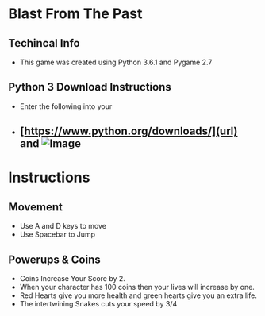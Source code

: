 # Blast From The Past
## Techincal Info
- This game was created using Python 3.6.1 and Pygame 2.7
## Python 3 Download Instructions
- Enter the following into your 
- [https://www.python.org/downloads/](url) and ![Image](src)
    -
# Instructions
## Movement
- Use A and D keys to move
- Use Spacebar to Jump
## Powerups & Coins
- Coins Increase Your Score by 2.
- When your character has 100 coins then your lives will increase by one.
- Red Hearts give you more health and green hearts give you an extra life.
- The intertwining Snakes cuts your speed by 3/4
## 
